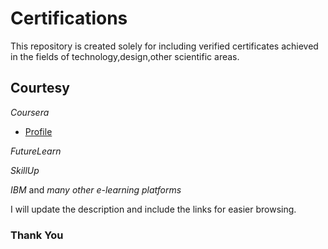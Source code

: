 # Certifications
This repository is created solely for including verified certificates achieved in the fields of technology,design,other scientific areas.
## Courtesy


*Coursera*
- [Profile](https://www.coursera.org/user/c038d3be4973365b9292c98547d7c84d)

*FutureLearn*

*SkillUp*

*IBM*
and *many other e-learning platforms* 



I will update the description and include the links for easier browsing.
### Thank You
